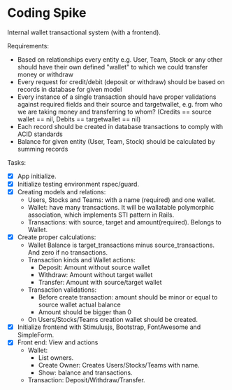 # Coding Spike

Internal wallet transactional system (with a frontend).

Requirements:
  * Based on relationships every entity e.g. User, Team, Stock or any other 
    should have their own defined "wallet" to which we could transfer money or 
    withdraw
  * Every request for credit/debit (deposit or withdraw) should be based on 
    records in database for given model
  * Every instance of a single transaction should have proper validations against 
    required fields and their source and targetwallet, e.g. from who we are taking 
    money and transferring to whom? (Credits == source wallet == nil, Debits == 
    targetwallet == nil)
  * Each record should be created in database transactions to comply with ACID 
    standards
  * Balance for given entity (User, Team, Stock) should be calculated by summing 
    records

Tasks:
- [x] App initialize.
- [x] Initialize testing environment rspec/guard.
- [x] Creating models and relations:
  * Users, Stocks and Teams: with a name (required) and one wallet.
  * Wallet: have many transactions. It will be wallatable polymorphic association, 
    which implements STI pattern in Rails.
  * Transactions: with source, target and amount(required). Belongs to Wallet.
- [x] Create proper calculations:
  * Wallet Balance is target_transactions minus source_transactions. And zero if
    no transactions.
  * Transaction kinds and Wallet actions:
    * Deposit: Amount without source wallet
    * Withdraw: Amount without target wallet
    * Transfer: Amount with source/target wallet
  * Transaction validations:
    * Before create transaction: amount should be minor or equal to source wallet
      actual balance
    * Amount should be bigger than 0
  * On Users/Stocks/Teams creation wallet should be created.
- [x] Initialize frontend with Stimulusjs, Bootstrap, FontAwesome and SimpleForm.
- [x] Front end: View and actions
  * Wallet:
    * List owners.
    * Create Owner: Creates Users/Stocks/Teams with name.
    * Show: balance and transactions.
  * Transaction: Deposit/Withdraw/Transfer.
